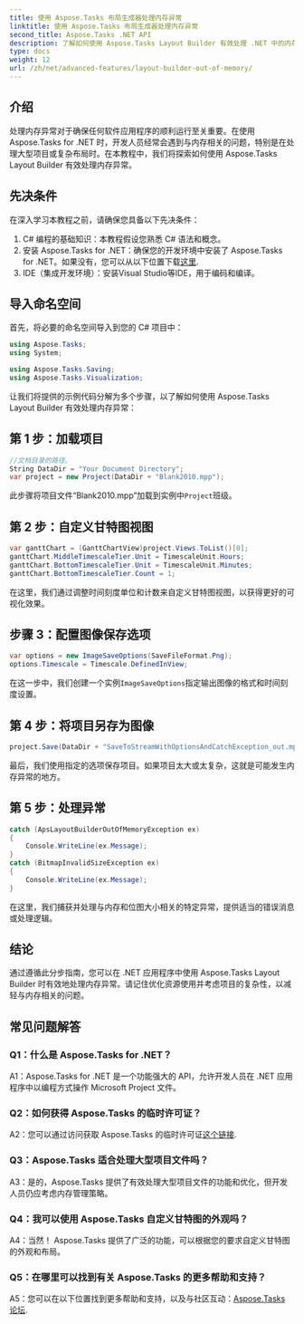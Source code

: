 ```yaml
---
title: 使用 Aspose.Tasks 布局生成器处理内存异常
linktitle: 使用 Aspose.Tasks 布局生成器处理内存异常
second_title: Aspose.Tasks .NET API
description: 了解如何使用 Aspose.Tasks Layout Builder 有效处理 .NET 中的内存异常。带有代码示例的分步指南。
type: docs
weight: 12
url: /zh/net/advanced-features/layout-builder-out-of-memory/
---
```

## 介绍

处理内存异常对于确保任何软件应用程序的顺利运行至关重要。在使用 Aspose.Tasks for .NET 时，开发人员经常会遇到与内存相关的问题，特别是在处理大型项目或复杂布局时。在本教程中，我们将探索如何使用 Aspose.Tasks Layout Builder 有效处理内存异常。

## 先决条件

在深入学习本教程之前，请确保您具备以下先决条件：

1. C# 编程的基础知识：本教程假设您熟悉 C# 语法和概念。
2. 安装 Aspose.Tasks for .NET：确保您的开发环境中安装了 Aspose.Tasks for .NET。如果没有，您可以从以下位置下载[这里](https://releases.aspose.com/tasks/net/).
3. IDE（集成开发环境）：安装Visual Studio等IDE，用于编码和编译。

## 导入命名空间

首先，将必要的命名空间导入到您的 C# 项目中：

```csharp
using Aspose.Tasks;
using System;

using Aspose.Tasks.Saving;
using Aspose.Tasks.Visualization;

```

让我们将提供的示例代码分解为多个步骤，以了解如何使用 Aspose.Tasks Layout Builder 有效处理内存异常：

## 第 1 步：加载项目

```csharp
//文档目录的路径。
String DataDir = "Your Document Directory";
var project = new Project(DataDir + "Blank2010.mpp");
```

此步骤将项目文件“Blank2010.mpp”加载到实例中`Project`班级。

## 第 2 步：自定义甘特图视图

```csharp
var ganttChart = (GanttChartView)project.Views.ToList()[0];
ganttChart.MiddleTimescaleTier.Unit = TimescaleUnit.Hours;
ganttChart.BottomTimescaleTier.Unit = TimescaleUnit.Minutes;
ganttChart.BottomTimescaleTier.Count = 1;
```

在这里，我们通过调整时间刻度单位和计数来自定义甘特图视图，以获得更好的可视化效果。

## 步骤 3：配置图像保存选项

```csharp
var options = new ImageSaveOptions(SaveFileFormat.Png);
options.Timescale = Timescale.DefinedInView;
```

在这一步中，我们创建一个实例`ImageSaveOptions`指定输出图像的格式和时间刻度设置。

## 第 4 步：将项目另存为图像

```csharp
project.Save(DataDir + "SaveToStreamWithOptionsAndCatchException_out.mpp", options);
```

最后，我们使用指定的选项保存项目。如果项目太大或太复杂，这就是可能发生内存异常的地方。

## 第 5 步：处理异常

```csharp
catch (ApsLayoutBuilderOutOfMemoryException ex)
{
    Console.WriteLine(ex.Message);
}
catch (BitmapInvalidSizeException ex)
{
    Console.WriteLine(ex.Message);
}
```

在这里，我们捕获并处理与内存和位图大小相关的特定异常，提供适当的错误消息或处理逻辑。

## 结论

通过遵循此分步指南，您可以在 .NET 应用程序中使用 Aspose.Tasks Layout Builder 时有效地处理内存异常。请记住优化资源使用并考虑项目的复杂性，以减轻与内存相关的问题。

## 常见问题解答

### Q1：什么是 Aspose.Tasks for .NET？

A1：Aspose.Tasks for .NET 是一个功能强大的 API，允许开发人员在 .NET 应用程序中以编程方式操作 Microsoft Project 文件。

### Q2：如何获得 Aspose.Tasks 的临时许可证？

 A2：您可以通过访问获取 Aspose.Tasks 的临时许可证[这个链接](https://purchase.aspose.com/temporary-license/).

### Q3：Aspose.Tasks 适合处理大型项目文件吗？

A3：是的，Aspose.Tasks 提供了有效处理大型项目文件的功能和优化，但开发人员仍应考虑内存管理策略。

### Q4：我可以使用 Aspose.Tasks 自定义甘特图的外观吗？

A4：当然！ Aspose.Tasks 提供了广泛的功能，可以根据您的要求自定义甘特图的外观和布局。

### Q5：在哪里可以找到有关 Aspose.Tasks 的更多帮助和支持？

 A5：您可以在以下位置找到更多帮助和支持，以及与社区互动：[Aspose.Tasks 论坛](https://forum.aspose.com/c/tasks/15).